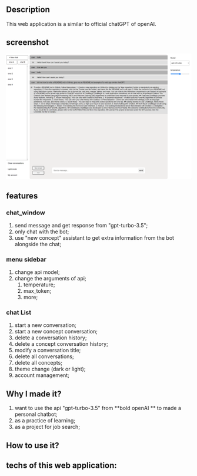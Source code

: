 ## Description
This web application is a similar to official chatGPT of  openAI.

## screenshot
![chatGPT](./client/public/image/ui.png)

## features

### chat_window
1. send message and get response from "gpt-turbo-3.5";
2. only chat with the bot;
3. use "new concept" assistant to get extra information from the bot alongside the chat;

### menu sidebar
1. change api model;
2. change the arguments of api;
    1. temperature;
    2. max_token;
    3. more;

### chat List
1. start a new conversation;
2. start a new concept conversation;
3. delete a conversation history;
4. delete a concept conversation history;
5. modify a conversation title;
6. delete all conversations;
7. delete all concepts;
8. theme change (dark or light);
9. account management;


## Why I made it?
1. want to use the api "gpt-turbo-3.5" from **bold openAI ** to made a personal chatbot;
2. as a practice of learning;
3. as a project for job search;


## How to use it?


## techs of this web application:
